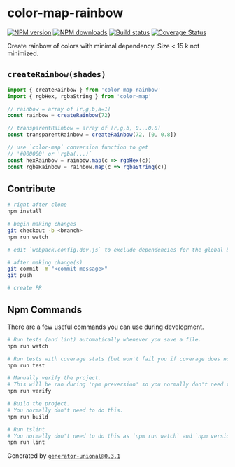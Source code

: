 # color-map-rainbow

[![NPM version][npm-image]][npm-url]
[![NPM downloads][downloads-image]][downloads-url]
[![Build status][travis-image]][travis-url]
[![Coverage Status][coveralls-image]][coveralls-url]

Create rainbow of colors with minimal dependency.
Size < 15 k not minimized.

## `createRainbow(shades)`

```ts
import { createRainbow } from 'color-map-rainbow'
import { rgbHex, rgbaString } from 'color-map'

// rainbow = array of [r,g,b,a=1]
const rainbow = createRainbow(72)

// transparentRainbow = array of [r,g,b, 0...0.8]
const transparentRainbow = createRainbow(72, [0, 0.8])

// use `color-map` conversion function to get
// '#000000' or 'rgba(...)`
const hexRainbow = rainbow.map(c => rgbHex(c))
const rgbaRainbow = rainbow.map(c => rgbaString(c))
```

## Contribute

```sh
# right after clone
npm install

# begin making changes
git checkout -b <branch>
npm run watch

# edit `webpack.config.dev.js` to exclude dependencies for the global build.

# after making change(s)
git commit -m "<commit message>"
git push

# create PR
```

## Npm Commands

There are a few useful commands you can use during development.

```sh
# Run tests (and lint) automatically whenever you save a file.
npm run watch

# Run tests with coverage stats (but won't fail you if coverage does not meet criteria)
npm run test

# Manually verify the project.
# This will be ran during 'npm preversion' so you normally don't need to run this yourself.
npm run verify

# Build the project.
# You normally don't need to do this.
npm run build

# Run tslint
# You normally don't need to do this as `npm run watch` and `npm version` will automatically run lint for you.
npm run lint
```

Generated by [`generator-unional@0.3.1`](https://github.com/unional/unional-cli)

[npm-image]: https://img.shields.io/npm/v/color-map-rainbow.svg?style=flat
[npm-url]: https://npmjs.org/package/color-map-rainbow
[downloads-image]: https://img.shields.io/npm/dm/color-map-rainbow.svg?style=flat
[downloads-url]: https://npmjs.org/package/color-map-rainbow
[travis-image]: https://img.shields.io/travis/unional/color-map-rainbow.svg?style=flat
[travis-url]: https://travis-ci.org/unional/color-map-rainbow
[coveralls-image]: https://coveralls.io/repos/github/unional/color-map-rainbow/badge.svg
[coveralls-url]: https://coveralls.io/github/unional/color-map-rainbow
